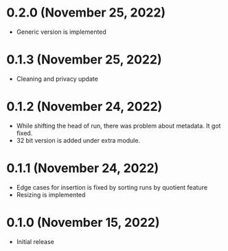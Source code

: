 # 0.2.0 (November 25, 2022)

- Generic version is implemented

# 0.1.3 (November 25, 2022)

- Cleaning and privacy update

# 0.1.2 (November 24, 2022)

- While shifting the head of run, there was problem about metadata. It got fixed.
- 32 bit version is added under extra module.

# 0.1.1 (November 24, 2022)

- Edge cases for insertion is fixed by sorting runs by quotient feature
- Resizing is implemented

# 0.1.0 (November 15, 2022)

 - Initial release